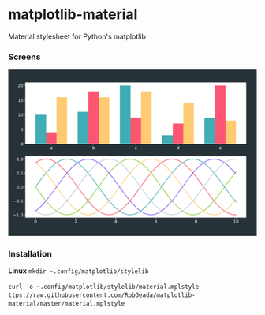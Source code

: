 # matplotlib-material
Material stylesheet for Python's matplotlib

### Screens
![Screen1](https://github.com/RobGeada/matplotlib-material/blob/master/screens/screen1.png)

### Installation
**Linux**
`mkdir ~.config/matplotlib/stylelib`

`curl -o ~.config/matplotlib/stylelib/material.mplstyle ttps://raw.githubusercontent.com/RobGeada/matplotlib-material/master/material.mplstyle`
